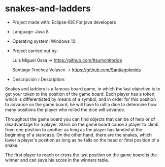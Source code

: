 # snakes-and-ladders

* Project made with: Eclipse-IDE For java developers

* Language: Java 8

* Operating system: Windows 10

* Project carried out by: 

  Luis Miguel Ossa -> https://github.com/Itsumohitoride

  Santiago Trochez Velasco -> https://github.com/Santiagokmids

* Descripción / Description:

Snakes and ladders is a famous board game, in which the last objective is to get your token to the position of the game board. Each player has a token, which is differentiated by means of a symbol, and in order for this position to advance on the game board, he will have to roll a dice to determine how many positions the player who rolled the dice will advance.

Throughout the game board you can find objects that can be of help or of disadvantage for a player. Stairs on the game board cause a player to climb from one position to another as long as the player has landed at the beginning of a staircase. On the other hand, there are the snakes, which lower a player's position as long as he falls on the head or final position of a snake.

The first player to reach or cross the last position on the game board is the winner and can save his score in the winners table. 
